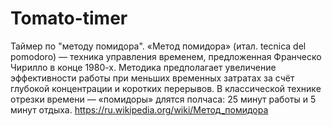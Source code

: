 # Tomato-timer
Таймер по "методу помидора".
«Метод помидора» (итал. tecnica del pomodoro) — техника управления временем, предложенная Франческо Чирилло в конце 1980-х.
Методика предполагает увеличение эффективности работы при меньших временных затратах за счёт глубокой концентрации и коротких перерывов.
В классической технике отрезки времени — «помидоры» длятся полчаса: 25 минут работы и 5 минут отдыха.
https://ru.wikipedia.org/wiki/Метод_помидора
